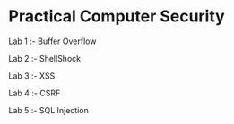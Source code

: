 # Practical Computer Security

Lab 1 :- Buffer Overflow

Lab 2 :- ShellShock

Lab 3 :- XSS

Lab 4 :- CSRF

Lab 5 :- SQL Injection 